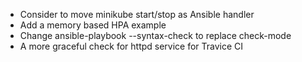 * Consider to move minikube start/stop as Ansible handler
* Add a memory based HPA example
* Change ansible-playbook --syntax-check to replace check-mode
* A more graceful check for httpd service for Travice CI
